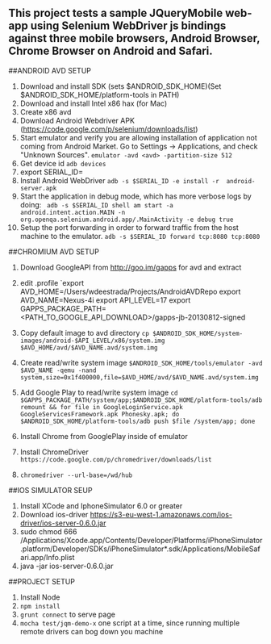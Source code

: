 This project tests a sample JQueryMobile web-app using Selenium WebDriver js bindings against three mobile browsers, Android Browser, Chrome Browser on Android and Safari.
---



##ANDROID AVD SETUP
1. Download and install SDK (sets $ANDROID_SDK_HOME)(Set $ANDROID_SDK_HOME/platform-tools in PATH)
2. Download and install Intel x86 hax (for Mac)
3. Create x86 avd
4. Download Android Webdriver APK (https://code.google.com/p/selenium/downloads/list)
5. Start emulator and verify you are allowing installation of application not coming from Android Market. Go to Settings -> Applications, and check "Unknown Sources".
    `emulator -avd <avd> -partition-size 512`
6. Get device id
   `adb devices`
7. export SERIAL_ID=<device id>
8. Install Android WebDriver
   `adb -s $SERIAL_ID -e install -r  android-server.apk`
9. Start the application in debug mode, which has more verbose logs by doing:
   ` adb -s $SERIAL_ID shell am start -a android.intent.action.MAIN -n org.openqa.selenium.android.app/.MainActivity -e debug true`
10. Setup the port forwarding in order to forward traffic from the host machine to the emulator.
   `adb -s $SERIAL_ID forward tcp:8080 tcp:8080`

##CHROMIUM AVD SETUP
1. Download GoogleAPI from http://goo.im/gapps for avd and extract
2. edit .profile
`export AVD_HOME=/Users/wdeestrada/Projects/AndroidAVDRepo
export AVD_NAME=Nexus-4i
export API_LEVEL=17
export GAPPS_PACKAGE_PATH=<PATH_TO_GOOGLE_API_DOWNLOAD>/gapps-jb-20130812-signed

3. Copy default image to avd directory
`cp $ANDROID_SDK_HOME/system-images/android-$API_LEVEL/x86/system.img $AVD_HOME/avd/$AVD_NAME.avd/system.img`

4. Create read/write system image
`$ANDROID_SDK_HOME/tools/emulator -avd $AVD_NAME -qemu -nand system,size=0x1f400000,file=$AVD_HOME/avd/$AVD_NAME.avd/system.img`

5. Add Google Play to read/write system image
`cd $GAPPS_PACKAGE_PATH/system/app;$ANDROID_SDK_HOME/platform-tools/adb remount && for file in GoogleLoginService.apk GoogleServicesFramework.apk Phonesky.apk; do $ANDROID_SDK_HOME/platform-tools/adb push $file /system/app; done`

6. Install Chrome from GooglePlay inside of emulator
7. Install ChromeDriver 
`https://code.google.com/p/chromedriver/downloads/list`
8. `chromedriver --url-base=/wd/hub`

##IOS SIMULATOR SEUP
1. Install XCode and IphoneSimulator 6.0 or greater
2. Download ios-driver https://s3-eu-west-1.amazonaws.com/ios-driver/ios-server-0.6.0.jar
3. sudo chmod 666 /Applications/Xcode.app/Contents/Developer/Platforms/iPhoneSimulator.platform/Developer/SDKs/iPhoneSimulator*.sdk/Applications/MobileSafari.app/Info.plist
4. java -jar ios-server-0.6.0.jar

##PROJECT SETUP
1. Install Node
2. `npm install`
3. `grunt connect` to serve page
4. `mocha test/jqm-demo-x` one script at a time, since running multiple remote drivers can bog down you machine


